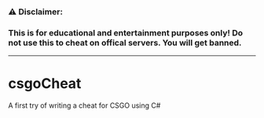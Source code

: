 ### :warning: Disclaimer: 
###   This is for educational and entertainment purposes only! Do not use this to cheat on offical servers. You will get banned.
------------------
# csgoCheat
A first try of writing a cheat for CSGO using C#


